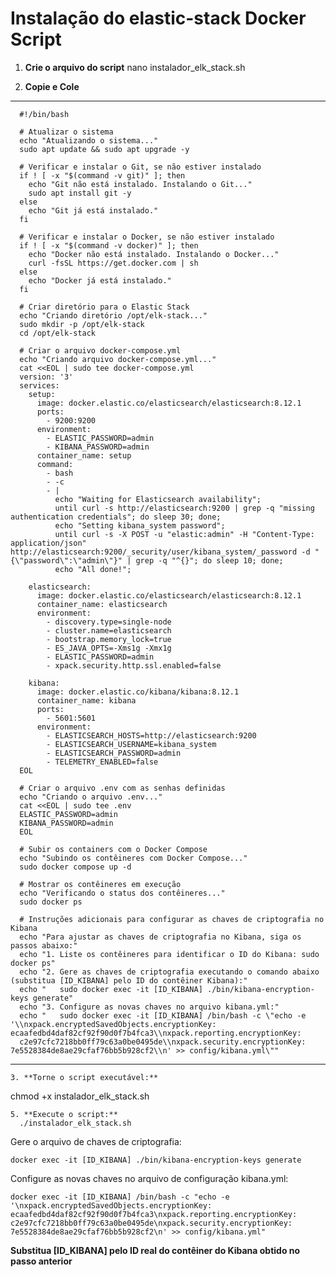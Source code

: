 
# Instalação do elastic-stack Docker Script
 
1. **Crie o arquivo do script**
  nano instalador_elk_stack.sh

2. **Copie e Cole**

**************************************************************************************************************************************************************************************************
```
  #!/bin/bash
  
  # Atualizar o sistema
  echo "Atualizando o sistema..."
  sudo apt update && sudo apt upgrade -y
  
  # Verificar e instalar o Git, se não estiver instalado
  if ! [ -x "$(command -v git)" ]; then
    echo "Git não está instalado. Instalando o Git..."
    sudo apt install git -y
  else
    echo "Git já está instalado."
  fi
  
  # Verificar e instalar o Docker, se não estiver instalado
  if ! [ -x "$(command -v docker)" ]; then
    echo "Docker não está instalado. Instalando o Docker..."
    curl -fsSL https://get.docker.com | sh
  else
    echo "Docker já está instalado."
  fi
  
  # Criar diretório para o Elastic Stack
  echo "Criando diretório /opt/elk-stack..."
  sudo mkdir -p /opt/elk-stack
  cd /opt/elk-stack
  
  # Criar o arquivo docker-compose.yml
  echo "Criando arquivo docker-compose.yml..."
  cat <<EOL | sudo tee docker-compose.yml
  version: '3'
  services:
    setup:
      image: docker.elastic.co/elasticsearch/elasticsearch:8.12.1
      ports:
        - 9200:9200
      environment:
        - ELASTIC_PASSWORD=admin
        - KIBANA_PASSWORD=admin
      container_name: setup
      command:
        - bash
        - -c
        - |
          echo "Waiting for Elasticsearch availability";
          until curl -s http://elasticsearch:9200 | grep -q "missing authentication credentials"; do sleep 30; done;
          echo "Setting kibana_system password";
          until curl -s -X POST -u "elastic:admin" -H "Content-Type: application/json" http://elasticsearch:9200/_security/user/kibana_system/_password -d "{\"password\":\"admin\"}" | grep -q "^{}"; do sleep 10; done;
          echo "All done!";
  
    elasticsearch:
      image: docker.elastic.co/elasticsearch/elasticsearch:8.12.1
      container_name: elasticsearch
      environment:
        - discovery.type=single-node
        - cluster.name=elasticsearch
        - bootstrap.memory_lock=true
        - ES_JAVA_OPTS=-Xms1g -Xmx1g
        - ELASTIC_PASSWORD=admin
        - xpack.security.http.ssl.enabled=false
  
    kibana:
      image: docker.elastic.co/kibana/kibana:8.12.1
      container_name: kibana
      ports:
        - 5601:5601
      environment:
        - ELASTICSEARCH_HOSTS=http://elasticsearch:9200
        - ELASTICSEARCH_USERNAME=kibana_system
        - ELASTICSEARCH_PASSWORD=admin
        - TELEMETRY_ENABLED=false
  EOL
  
  # Criar o arquivo .env com as senhas definidas
  echo "Criando o arquivo .env..."
  cat <<EOL | sudo tee .env
  ELASTIC_PASSWORD=admin
  KIBANA_PASSWORD=admin
  EOL
  
  # Subir os containers com o Docker Compose
  echo "Subindo os contêineres com Docker Compose..."
  sudo docker compose up -d
  
  # Mostrar os contêineres em execução
  echo "Verificando o status dos contêineres..."
  sudo docker ps
  
  # Instruções adicionais para configurar as chaves de criptografia no Kibana
  echo "Para ajustar as chaves de criptografia no Kibana, siga os passos abaixo:"
  echo "1. Liste os contêineres para identificar o ID do Kibana: sudo docker ps"
  echo "2. Gere as chaves de criptografia executando o comando abaixo (substitua [ID_KIBANA] pelo ID do contêiner Kibana):"
  echo "   sudo docker exec -it [ID_KIBANA] ./bin/kibana-encryption-keys generate"
  echo "3. Configure as novas chaves no arquivo kibana.yml:"
  echo "   sudo docker exec -it [ID_KIBANA] /bin/bash -c \"echo -e '\\nxpack.encryptedSavedObjects.encryptionKey: ecaafedbd4daf82cf92f90d0f7b4fca3\\nxpack.reporting.encryptionKey:  
  c2e97cfc7218bb0ff79c63a0be0495de\\nxpack.security.encryptionKey: 7e5528384de8ae29cfaf76bb5b928cf2\\n' >> config/kibana.yml\""
```

**************************************************************************************************************************************************************************************************

```
3. **Torne o script executável:**
```
  chmod +x instalador_elk_stack.sh
```
5. **Execute o script:**
  ./instalador_elk_stack.sh

```
Gere o arquivo de chaves de criptografia:
```
docker exec -it [ID_KIBANA] ./bin/kibana-encryption-keys generate
```
Configure as novas chaves no arquivo de configuração kibana.yml:
```
docker exec -it [ID_KIBANA] /bin/bash -c "echo -e '\nxpack.encryptedSavedObjects.encryptionKey: ecaafedbd4daf82cf92f90d0f7b4fca3\nxpack.reporting.encryptionKey: c2e97cfc7218bb0ff79c63a0be0495de\nxpack.security.encryptionKey: 7e5528384de8ae29cfaf76bb5b928cf2\n' >> config/kibana.yml"
```
**Substitua [ID_KIBANA] pelo ID real do contêiner do Kibana obtido no passo anterior**
